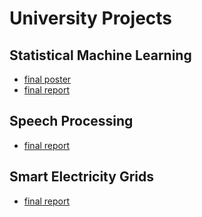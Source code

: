 ---
---
# University Projects

## Statistical Machine Learning
- [final poster](./school_projects/sml/final_poster.pdf)
- [final report](./school_projects/sml/final_report.pdf)

## Speech Processing
- [final report](./school_projects/speech_processing/final_report.pdf)

## Smart Electricity Grids
- [final report](./school_projects/smart_grids/final_report.pdf)
